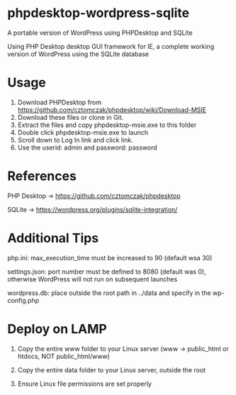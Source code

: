 # phpdesktop-wordpress-sqlite
A portable version of WordPress using PHPDesktop and SQLite

Using PHP Desktop desktop GUI framework for IE, a complete working version of WordPress using the SQLite database

# Usage

1. Download PHPDesktop from https://github.com/cztomczak/phpdesktop/wiki/Download-MSIE
2. Download these files or clone in Git.
3. Extract the files and copy phpdesktop-msie.exe to this folder
4. Double click phpdesktop-msie.exe to launch
3. Scroll down to Log In link and click link.
4. Use the userid: admin and password: password

# References

PHP Desktop -> https://github.com/cztomczak/phpdesktop

SQLite -> https://wordpress.org/plugins/sqlite-integration/

# Additional Tips

php.ini: max_execution_time must be increased to 90 (default wsa 30)

settings.json: port number must be defined to 8080 (default was 0), otherwise WordPress will not run on subsequent launches

wordpress.db: place outside the root path in ../data and specify in the wp-config.php

# Deploy on LAMP

1. Copy the entire www folder to your Linux server (www -> public_html or htdocs, NOT public_html/www)

2. Copy the entire data folder to your Linux server, outside the root

3. Ensure Linux file permissions are set properly

